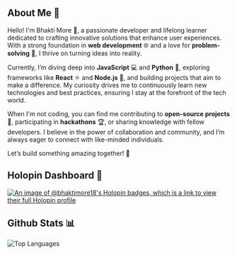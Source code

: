 ## About Me 🌟

Hello! I'm Bhakti More 👋, a passionate developer and lifelong learner dedicated to crafting innovative solutions that enhance user experiences. With a strong foundation in **web development** 🌐 and a love for **problem-solving** 🧩, I thrive on turning ideas into reality.

Currently, I’m diving deep into **JavaScript** 💻 and **Python** 🐍, exploring frameworks like **React** ⚛️ and **Node.js** 🌿, and building projects that aim to make a difference. My curiosity drives me to continuously learn new technologies and best practices, ensuring I stay at the forefront of the tech world.

When I'm not coding, you can find me contributing to **open-source projects** 🤝, participating in **hackathons** 🏆, or sharing knowledge with fellow developers. I believe in the power of collaboration and community, and I’m always eager to connect with like-minded individuals.

Let’s build something amazing together! 🚀

## Holopin Dashboard 💫
[![An image of @bhaktimore18's Holopin badges, which is a link to view their full Holopin profile](https://holopin.me/bhaktimore18)](https://holopin.io/@bhaktimore18)

## Github Stats 📊
![Top Languages](https://github-readme-stats.vercel.app/api/top-langs/?username=BhaktiMore18&layout=compact&theme=tokyonight) 


<!--
**BhaktiMore18/BhaktiMore18** is a ✨ _special_ ✨ repository because its `README.md` (this file) appears on your GitHub profile.

Here are some ideas to get you started:

- 🔭 I’m currently working on ...
- 🌱 I’m currently learning ...
- 👯 I’m looking to collaborate on ...
- 🤔 I’m looking for help with ...
- 💬 Ask me about ...
- 📫 How to reach me: ...
- 😄 Pronouns: ...
- ⚡ Fun fact: ...
-->
